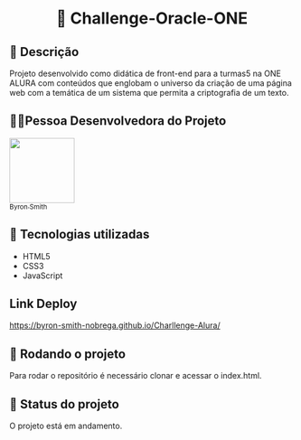 ## <h1 align="center">📇 Challenge-Oracle-ONE </h1>

## :memo: Descrição
Projeto desenvolvido como didática de front-end para a turmas5 na ONE ALURA com conteúdos que englobam o universo da criação de uma página web com a temática de um sistema que permita a criptografia de um texto.

##  👩🏾Pessoa Desenvolvedora do Projeto

 [<img src="https://avatars.githubusercontent.com/u/74737156?v=4" width=115><br><sub>Byron Smith</sub>](https://github.com/byron-smith-nobrega)

## :wrench: Tecnologias utilizadas
* HTML5
* CSS3
* JavaScript

## Link Deploy
https://byron-smith-nobrega.github.io/Charllenge-Alura/

## :rocket: Rodando o projeto
Para rodar o repositório é necessário clonar e acessar o index.html.

## :dart: Status do projeto
O projeto está em andamento.


